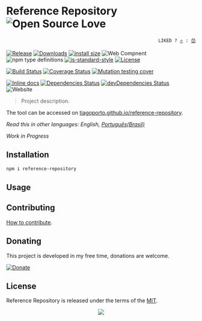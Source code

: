 # Reference Repository ![Open Source Love](https://badges.frapsoft.com/os/v3/open-source.svg?v=103)

<p align="right">
  <code>LIKED ? <a href="https://github.com/tiagoporto/reference-repository/stargazers">⭐</a> : <a href="https://github.com/tiagoporto/reference-repository/issues">😞</a></code>
</p>


[![Release](https://img.shields.io/npm/v/reference-repository.svg?style=flat-square&label=release)](https://github.com/tiagoporto/reference-repository/releases)
[![Downloads](https://img.shields.io/npm/dt/reference-repository.svg?style=flat-square)](https://www.npmjs.com/package/reference-repository)
[![install size](https://packagephobia.now.sh/badge?p=reference-repository)](https://packagephobia.now.sh/result?p=reference-repository)
![Web Compnent](https://img.shields.io/badge/-Web%20Component-gray.svg?style=flat&logo=webcomponents.org&logoColor=white)
![npm type definitions](https://img.shields.io/npm/types/reference-repository.svg?style=flat-square)
[![js-standard-style](https://img.shields.io/badge/code%20style-standard-yellow.svg?style=flat-square)](http://standardjs.com)
[![License](https://img.shields.io/github/license/tiagoporto/reference-repository.svg?style=flat-square)](https://raw.githubusercontent.com/tiagoporto/reference-repository/master/LICENSE)

[![Build Status](https://img.shields.io/travis/com/tiagoporto/reference-repository/master.svg?label=tests&logo=travis&style=flat-square)](https://travis-ci.com/tiagoporto/reference-repository)
[![Coverage Status](https://img.shields.io/coveralls/tiagoporto/reference-repository.svg?style=flat-square)](https://coveralls.io/github/tiagoporto/reference-repository)
[![Mutation testing cover](https://badge.stryker-mutator.io/github.com/tiagoporto/reference-repository/master)](https://stryker-mutator.github.io)

[![Inline docs](http://inch-ci.org/github/tiagoporto/reference-repository.svg?branch=master&style=flat-square)](http://inch-ci.org/github/tiagoporto/reference-repository)
[![Dependencies Status](https://img.shields.io/david/tiagoporto/reference-repository.svg?style=flat-square)](https://david-dm.org/tiagoporto/reference-repository)
[![devDependencies Status](https://img.shields.io/david/dev/tiagoporto/reference-repository.svg?style=flat-square)](https://david-dm.org/tiagoporto/reference-repository?type=dev)
![Website](https://img.shields.io/website/https/tiagoporto.github.io/reference-repository.svg?down_color=lightgrey&down_message=offline&style=flat-square&up_message=online)


> Project description.


The tool can be accessed on [tiagoporto.github.io/reference-repository](http://tiagoporto.github.io/reference-repository).

*Read this in other languages: English, [Português(Brasil)](README.md)*

_Work in Progress_


## Installation

```bash
npm i reference-repository
```

## Usage





## Contributing


[How to contribute](https://github.com/tiagoporto/reference-repository/blob/master/CONTRIBUTING.md).

## Donating

This project is developed in my free time, donations are welcome.



[![Donate](https://img.shields.io/badge/donate-buy%20me%20a%20beer-orange.svg)](https://tiagoporto.github.io/donation-page)


## License

Reference Repository is released under the terms of the [MIT](LICENSE).

<p align="center"><img src="https://forthebadge.com/images/badges/built-with-love.svg"/></p> 
